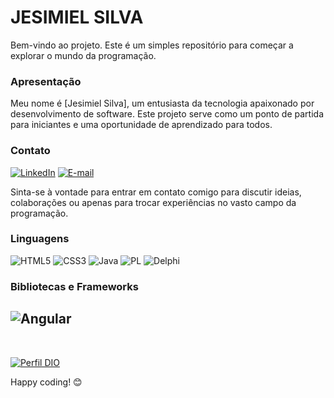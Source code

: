 # JESIMIEL SILVA

Bem-vindo ao projeto. Este é um simples repositório para começar a explorar o mundo da programação.

### Apresentação

Meu nome é [Jesimiel Silva], um entusiasta da tecnologia apaixonado por desenvolvimento de software. Este projeto serve como um ponto de partida para iniciantes e uma oportunidade de aprendizado para todos.

### Contato

[![LinkedIn](https://img.shields.io/badge/-LinkedIn-000?style=for-the-badge&logo=linkedin&logoColor=9F2B68)](https://www.linkedin.com/in/jesimiel-barbosa-a83745205/)
[![E-mail](https://img.shields.io/badge/-Email-000?style=for-the-badge&logo=microsoft-outlook&logoColor=9F2B68)](mailto:jesimielbarbosa@gmail.com)

Sinta-se à vontade para entrar em contato comigo para discutir ideias, colaborações ou apenas para trocar experiências no vasto campo da programação.

### Linguagens

![HTML5](https://img.shields.io/badge/HTML5-E34F26?style=for-the-badge&logo=html5&logoColor=white)
![CSS3](https://img.shields.io/badge/CSS3-1572B6?style=for-the-badge&logo=css3&logoColor=white)
	![Java](https://img.shields.io/badge/java-%23ED8B00.svg?style=for-the-badge&logo=openjdk&logoColor=white)
![PL](https://img.shields.io/badge/PL%2FSQL-FFFFFF?style=for-the-badge&logo=oracle&logoColor=FF0000&labelColor=FFFFFF&color=FF0000)
![Delphi](https://img.shields.io/badge/Delphi-CC342D?style=for-the-badge&logo=delphi&logoColor=white)

### Bibliotecas e Frameworks

![Angular](https://img.shields.io/badge/Angular-DD0031?style=for-the-badge&logo=angular&logoColor=white)
---
<br>

[![Perfil DIO](https://img.shields.io/badge/-Meu%20Perfil%20na%20DIO-000?style=for-the-badge)](https://www.dio.me/users/jesimielbarbosa)


Happy coding! 😊
